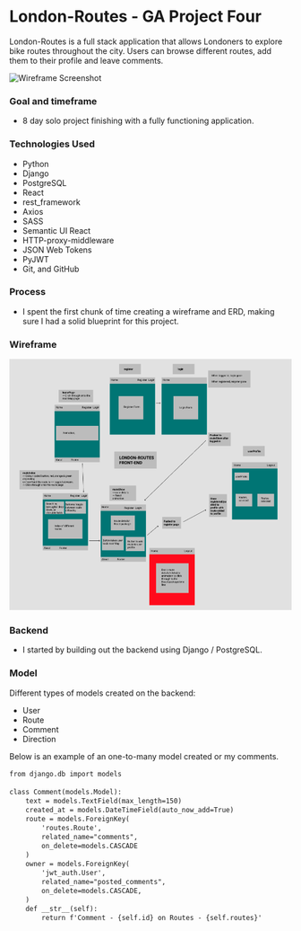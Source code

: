 # London-Routes - GA Project Four 

London-Routes is a full stack application that allows Londoners to explore bike routes throughout the city. Users can browse different routes, add them to their profile and leave comments. 

![Wireframe Screenshot](./p3homepage.png)

### Goal and timeframe 

- 8 day solo project finishing with a fully functioning application.

### Technologies Used
- Python
- Django
- PostgreSQL
- React
- rest_framework
- Axios
- SASS
- Semantic UI React
- HTTP-proxy-middleware
- JSON Web Tokens
- PyJWT
- Git, and GitHub

### Process

- I spent the first chunk of time creating a wireframe and ERD, making sure I had a solid blueprint for this project. 

### Wireframe 

![Wireframe Screenshot](./frontend/src/styles/assets/screeshotp4.png)

### Backend
- I started by building out the backend using Django / PostgreSQL. 

###  Model 
Different types of models created on the backend: 
- User
- Route
- Comment
- Direction

Below is an example of an one-to-many model created or my comments. 
```
from django.db import models

class Comment(models.Model):
    text = models.TextField(max_length=150)
    created_at = models.DateTimeField(auto_now_add=True)
    route = models.ForeignKey(
        'routes.Route',
        related_name="comments",
        on_delete=models.CASCADE
    )
    owner = models.ForeignKey(
        'jwt_auth.User',
        related_name="posted_comments",
        on_delete=models.CASCADE, 
    )
    def __str__(self):
        return f'Comment - {self.id} on Routes - {self.routes}'

```
